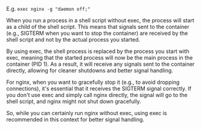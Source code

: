 E.g. `exec nginx -g "daemon off;"`

When you run a process in a shell script without exec, the process will start as a child of the shell script.
This means that signals sent to the container (e.g., SIGTERM when you want to stop the container) are received
by the shell script and not by the actual process you started.

By using exec, the shell process is replaced by the process you start with exec, meaning that the started
process will now be the main process in the container (PID 1). As a result, it will receive any signals sent
to the container directly, allowing for cleaner shutdowns and better signal handling.

For nginx, when you want to gracefully stop it (e.g., to avoid dropping connections), it's essential that it
receives the SIGTERM signal correctly. If you don't use exec and simply call nginx directly, the signal will
go to the shell script, and nginx might not shut down gracefully.

So, while you can certainly run nginx without exec, using exec is recommended in this context for better
signal handling.
